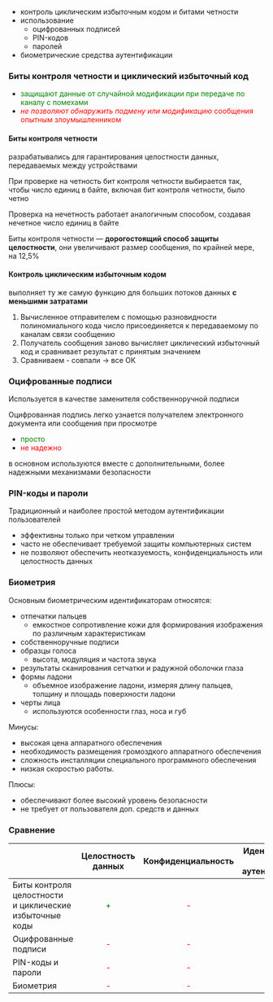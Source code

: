 - контроль циклическим избыточным кодом и битами четности
- использование
    - оцифрованных подписей
    - PIN-кодов
    - паролей
- биометрические средства аутентификации

### Биты контроля четности и циклический избыточный код

- <span style="color:green">защищают данные от случайной модификации при передаче по каналу с помехами</span>
- <span style="color:red">*не позволяют обнаружить подмену или модификацию* сообщения опытным злоумышленником</span>

#### Биты контроля четности

разрабатывались для гарантирования целостности данных, передаваемых между устройствами

При проверке на четность бит контроля четности выбирается так, чтобы число единиц в байте, включая бит контроля четности, было четно

Проверка на нечетность работает аналогичным способом, создавая нечетное число единиц в байте

Биты контроля четности — **дорогостоящий способ защиты целостности**, они увеличивают размер сообщения, по крайней мере, на 12,5%

#### Контроль циклическим избыточным кодом

выполняет ту же самую функцию для больших потоков данных **с меньшими затратами**

1. Вычисленное отправителем с помощью разновидности полиномиального кода число присоединяется к передаваемому по каналам связи сообщению
1. Получатель сообщения заново вычисляет циклический избыточный код и сравнивает результат с принятым значением
1. Сравниваем - совпали -> все ОК

### Оцифрованные подписи

Используется в качестве заменителя собственноручной подписи

Оцифрованная подпись легко узнается получателем электронного документа или сообщения при просмотре

- <span style="color:green">просто</span>
- <span style="color:red">не надежно</span>

в основном используются вместе с дополнительными, более надежными механизмами безопасности

### PIN-коды и пароли

Традиционный и наиболее простой методом аутентификации пользователей

- эффективны только при четком управлении
- часто не обеспечивает требуемой защиты компьютерных систем
- не позволяют обеспечить неотказуемость, конфиденциальность или целостность данных

### Биометрия

Основным биометрическим идентификаторам относятся:
- отпечатки пальцев
    - емкостное сопротивление кожи для формирования изображения по различным характеристикам
- собственноручные подписи
- образцы голоса
    - высота, модуляция и частота звука
- результаты сканирования сетчатки и радужной оболочки глаза
- формы ладони
    - объемное изображение ладони, измеряя длину пальцев, толщину и площадь поверхности ладони
- черты лица
    - используются особенности глаз, носа и губ

Минусы:
- высокая цена аппаратного обеспечения
- необходимость размещения громоздкого аппаратного обеспечения
- сложность инсталляции специального программного обеспечения
- низкая скоростью работы.

Плюсы:
- обеспечивают более высокий уровень безопасности
- не требует от пользователя доп. средств и данных

### Сравнение

|     | Целостность данных | Конфиденциальность | Идентификация и<br>аутентификация | Неотказуемость |
| :-- | :----------------: | :----------------: | :-------------------------------: | :------------: |
| Биты контроля целостности<br> и циклические избыточные коды | <span style="color:green">+</span> |  <span style="color:red">-</span> | <span style="color:red">-</span> | <span style="color:red">-</span> |
| Оцифрованные подписи | <span style="color:red">-</span> | <span style="color:red">-</span> | <span style="color:red">-</span> | <span style="color:red">-</span> |
| PIN-коды и пароли | <span style="color:red">-</span> | <span style="color:red">-</span> | <span style="color:green">+</span> | <span style="color:red">-</span> |
| Биометрия | <span style="color:red">-</span> | <span style="color:red">-</span> | <span style="color:green">+</span> | <span style="color:red">-</span> |
